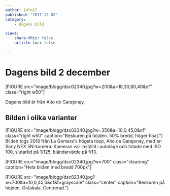 ```yaml
---
author: joln17
published: "2017-12-02"
category:
    - dagens bild

views:
    share-this: false
    article-toc: false

...
```

Dagens bild 2 december
==================================

[FIGURE src="image/blogg/dsc02340.jpg?w=200&a=10,30,60,40&cf" class="right w50"]

Dagens bild är från Alto de Garajonay.


<!--more-->



Bilden i olika varianter
-----------------------------------
[FIGURE src="image/blogg/dsc02340.jpg?w=350&a=10,0,45,0&cf" class="right w50" caption="Beskuren på höjden. 50% bredd, höger float."]
Bilden togs 2016 från La Gomera's högsta topp, Alto de Garajonay, med en Sony NEX
5N-kamera. Kameran var inställd i autoläge och fotade med ISO 100, slutartid på
1/125, bländarvärde på f/13.

[FIGURE src="image/blogg/dsc02340.jpg?w=700" class="clearimg" caption="Hela bilden med bredd 700px"]



[FIGURE src="image/blogg/dsc02340.jpg?w=700&a=10,0,45,0&cf&f=grayscale" class="center" caption="Beskuren på höjden. Gråskala. Centrerad."]
